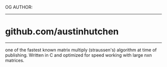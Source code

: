 OG AUTHOR: 
<hr>
<h1> <b>github.com/austinhutchen</b> </h1>
<hr>
one of the fastest known matrix multiply (straussen's) algorithm at time of publishing. Written in C and optimized for speed working with large nxn matrices.
